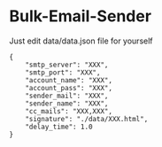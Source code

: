 # Bulk-Email-Sender

Just edit data/data.json file for yourself
```
{
    "smtp_server": "XXX",
    "smtp_port": "XXX",
    "account_name": "XXX",
    "account_pass": "XXX",
    "sender_mail": "XXX",
    "sender_name": "XXX",
    "cc_mails": "XXX,XXX",
    "signature": "./data/XXX.html",
    "delay_time": 1.0
}
```
